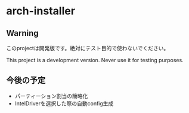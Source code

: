 # arch-installer

## Warning

このprojectは開発版です。絶対にテスト目的で使わないでください。

This project is a development version. Never use it for testing purposes.


## 今後の予定

- パーティーション割当の簡略化
- IntelDriverを選択した際の自動config生成